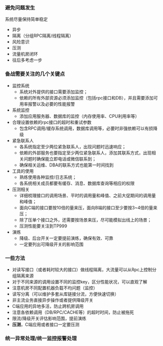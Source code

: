 ### 避免问题发生
系统尽量保持简单稳定
 - 异步
 - 隔离（分组RPC隔离/线程隔离）
 - 风险意识
 - 压测
 - 流量机房闭环
 - 往后多考虑一步

### 备战需要关注的几个关键点
 - 监控系统
    - 系统对外提供的接口需要添加监控；
    - 依赖的所有外部资源必须添加监控（包括rpc接口和DB），并且需要添加可用率报警以及必要的性能报警
 - 系统监控
    - 添加应用服务器、数据库的监控（内存使用率、CPU利用率等）
 - 合理设置依赖的rpc接口的超时和重试参数
    - 包含RPC调用/缓存系统调用，数据库调用等，必要时非强依赖可以有损降级
 - 紧急联系人
    - 各系统指定至少两位紧急联系人，出现问题时迅速响应；
    - 依赖的外部服务也要指定至少两位紧急联系人，添加其联系方式，出现相关问题时确保能立即电话或微信联系到；
    - 确保相关运维、DBA的联系方式也能第一时间找到
 - 工具的使用
    - 熟练使用各种监控/日志系统；
    - 各系统相关成员都要有缓存、消息、数据库查询等相应的权限
 - 压测相关
    - 详细梳理接口的调用场景、平时的调用量和峰值、之前大促期间的调用量和峰值；
    - 面向C端的接口要按10倍的量来压，面向B端的接口至少要按3~4倍的量来压；
    - 除了压单个接口之外，还需要按场景来压，尽可能模拟出线上的场景；
    - 压测性能要关注到TP999
 - 演练
    - 降级、后台开关一定要提前演练，确保有效、可靠
    - 一定要列出可降级开关的影响范围

### 一些方法
 - 对读写接口（或者耗时较大的接口）做线程隔离，大流量可以从Rpc上控制分组隔离来源
 - 对于不同来源的调用设置不同的监控key，区分性能状况，可以直观了解
 - 注意机房不同配置机器负载不均问题（监控）
 - 读写分离（可以维护多套从库链接分流，方便快速切换）
 - 非主流业务直接异步操作或者提供降级开关
 - C端应用的异地多活，防止跨机房调用
 - 注意各依赖调用（DB/RPC/CACHE等）的超时时间，防止被拖死
 - 限流/降级开关评估影响范围，提前演练
 - **压测**，C端应用或者接口一定要压测



 ### 统一异常处理/统一监控报警处理